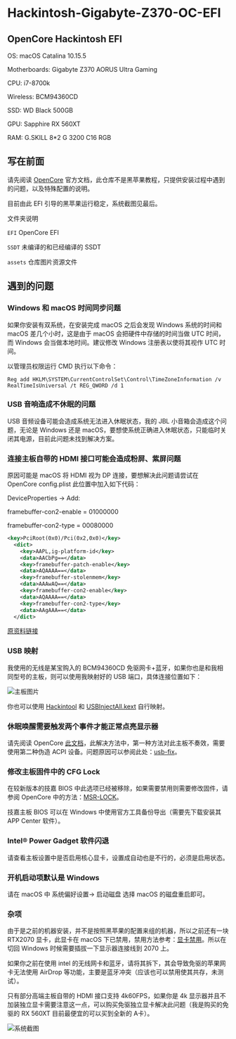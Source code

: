# Hackintosh-Gigabyte-Z370-OC-EFI

## OpenCore Hackintosh EFI

OS: macOS Catalina 10.15.5

Motherboards: Gigabyte Z370 AORUS Ultra Gaming

CPU: i7-8700k

Wireless: BCM94360CD

SSD: WD Black 500GB

GPU: Sapphire RX 560XT

RAM: G.SKILL 8\*2 G 3200 C16 RGB



## 写在前面

请先阅读 [OpenCore](https://dortania.github.io/OpenCore-Desktop-Guide/) 官方文档，此仓库不是黑苹果教程，只提供安装过程中遇到的问题，以及特殊配置的说明。

目前由此 EFI 引导的黑苹果运行稳定，系统截图见最后。

文件夹说明

`EFI` OpenCore EFI

`SSDT` 未编译的和已经编译的 SSDT

`assets` 仓库图片资源文件

## 遇到的问题

### Windows 和 macOS 时间同步问题

如果你安装有双系统，在安装完成 macOS 之后会发现 Windows 系统的时间和 macOS 差几个小时，这是由于 macOS 会把硬件中存储的时间当做 UTC 时间，而 Windows 会当做本地时间。建议修改 Windows 注册表以使将其视作 UTC 时间。

以管理员权限运行 CMD 执行以下命令：

```
Reg add HKLM\SYSTEM\CurrentControlSet\Control\TimeZoneInformation /v RealTimeIsUniversal /t REG_QWORD /d 1
```

### USB 音响造成不休眠的问题

USB 音频设备可能会造成系统无法进入休眠状态，我的 JBL 小音箱会造成这个问题，无论是 Windows 还是 macOS，要想使系统正确进入休眠状态，只能临时关闭其电源，目前此问题未找到解决方案。

### 连接主板自带的 HDMI 接口可能会造成粉屏、紫屏问题

原因可能是 macOS 将 HDMI 视为 DP 连接，要想解决此问题请尝试在 OpenCore config.plist 此位置中加入如下代码：

DeviceProperties -> Add:

framebuffer-con2-enable = 01000000

framebuffer-con2-type = 00080000

```xml
<key>PciRoot(0x0)/Pci(0x2,0x0)</key>
  <dict>
    <key>AAPL,ig-platform-id</key>
    <data>AACbPg==</data>
    <key>framebuffer-patch-enable</key>
    <data>AQAAAA==</data>
    <key>framebuffer-stolenmem</key>
    <data>AAAwAQ==</data>
    <key>framebuffer-con2-enable</key>
    <data>AQAAAA==</data>
    <key>framebuffer-con2-type</key>
    <data>AAgAAA==</data>
  </dict>
```

[原资料链接](https://www.elitemacx86.com/threads/fix-pink-screen-on-intel-hd-530-540-550-630-640-650-and-uhd-630-on-macos-sierra-and-later.434/)

### USB 映射

我使用的无线是某宝购入的 BCM94360CD 免驱网卡+蓝牙，如果你也是和我相同型号的主板，则可以使用我映射好的 USB 端口，具体连接位置如下：

![主板图片](https://raw.githubusercontent.com/shijianzhiwai/Hackintosh-Gigabyte-Z370-OC-EFI/master/assets/2018111315052465_src.png)

你也可以使用 [Hackintool](https://github.com/headkaze/Hackintool) 和 [USBInjectAll.kext](https://github.com/RehabMan/OS-X-USB-Inject-All) 自行映射。

### 休眠唤醒需要触发两个事件才能正常点亮显示器

请先阅读 OpenCore [此文档](https://dortania.github.io/USB-Map-Guide/misc/keyboard.html)，此解决方法中，第一种方法对此主板不奏效，需要使用第二种伪造 ACPI 设备。问题原因可以参阅此处：[usb-fix](https://osy.gitbook.io/hac-mini-guide/details/usb-fix)。

### 修改主板固件中的 CFG Lock

在较新版本的技嘉 BIOS 中此选项已经被移除，如果需要禁用则需要修改固件，请参阅 OpenCore 中的方法：[MSR-LOCK](https://dortania.github.io/OpenCore-Desktop-Guide/extras/msr-lock.html)。

技嘉主板 BIOS 可以在 Windows 中使用官方工具备份导出（需要先下载安装其 APP Center 软件）。

### Intel® Power Gadget 软件闪退

请查看主板设置中是否启用核心显卡，设置成自动也是不行的，必须是启用状态。

### 开机启动项默认是 Windows

请在 macOS 中 系统偏好设置-> 启动磁盘 选择 macOS 的磁盘重启即可。

### 杂项
由于是之前的机器安装，并不是按照黑苹果的配置来组的机器，所以之前还有一块 RTX2070 显卡，此显卡在 macOS 下已禁用，禁用方法参考：[显卡禁用](https://dortania.github.io/OpenCore-Desktop-Guide/extras/spoof.html)。所以在切回 Windows 时候需要插拔一下显示器连接线到 2070 上。

如果你之前在使用 intel 的无线网卡和蓝牙，请将其拆下，其会导致免驱的苹果网卡无法使用 AirDrop 等功能，主要是蓝牙冲突（应该也可以禁用使其共存，未测试）。

只有部分高端主板自带的 HDMI 接口支持 4k60FPS，如果你是 4k 显示器并且不加装独立显卡需要注意这一点，可以购买免驱独立显卡解决此问题（我是购买的免驱的 RX 560XT 目前最便宜的可以买到全新的 A卡）。

![系统截图](https://raw.githubusercontent.com/shijianzhiwai/Hackintosh-Gigabyte-Z370-OC-EFI/master/assets/1594049859981.jpg)
